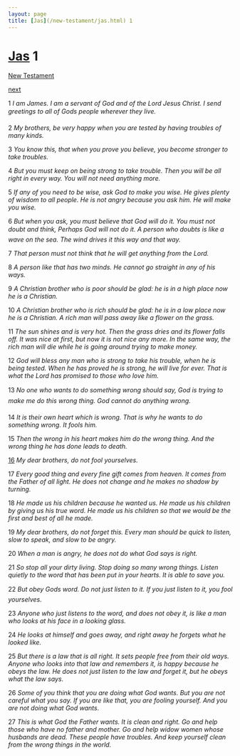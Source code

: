 ```yaml
---
layout: page
title: [Jas](/new-testament/jas.html) 1
---
```


# [Jas](/new-testament/jas.html) 1

[New Testament](/new-testament.html)


[next](/new-testament/jas/jas-2.html)

1 _I am James. I am a servant of God and of the Lord Jesus Christ. I send greetings to all of Gods people wherever they live._

2 _My brothers, be very happy when you are tested by having troubles of many kinds._

3 _You know this, that when you prove you believe, you become stronger to take troubles._

4 _But you must keep on being strong to take trouble. Then you will be all right in every way. You will not need anything more._

5 _If any of you need to be wise, ask God to make you wise. He gives plenty of wisdom to all people. He is not angry because you ask him. He will make you wise._

6 _But when you ask, you must believe that God will do it. You must not doubt and think,  Perhaps God will not do it. A person who doubts is like a wave on the sea. The wind drives it this way and that way._

7 _That person must not think that he will get anything from the Lord._

8 _A person like that has two minds. He cannot go straight in any of his ways._

9 _A Christian brother who is poor should be glad: he is in a high place now he is a Christian._

10 _A Christian brother who is rich should be glad: he is in a low place now he is a Christian.  A rich man will pass away like a flower on the grass._

11 _The sun shines and is very hot. Then the grass dries and its flower falls off. It was nice at first, but now it is not nice any more. In the same way, the rich man will die while he is going around trying to make money._

12 _God will bless any man who is strong to take his trouble, when he is being tested. When he has proved he is strong, he will live for ever. That is what the Lord has promised to those who love him._

13 _No one who wants to do something wrong should say, God is trying to make me do this wrong thing. God cannot do anything wrong._

14 _It is their own heart which is wrong. That is why he wants to do something wrong. It fools him._

15 _Then the wrong in his heart makes him do the wrong thing. And the wrong thing he has done leads to death._

[16](https://reddit.com/https://redd.it/7tjw86) _My dear brothers, do not fool yourselves._

17 _Every good thing and every fine gift comes from heaven. It comes from the Father of all light. He does not change and he makes no shadow by turning._

18 _He made us his children because he wanted us. He made us his children by giving us his true word. He made us his children so that we would be the first and best of all he made._

19 _My dear brothers, do not forget this. Every man should be quick to listen, slow to speak,  and slow to be angry._

20 _When a man is angry, he does not do what God says is right._

21 _So stop all your dirty living. Stop doing so many wrong things. Listen quietly to the word that has been put in your hearts. It is able to save you._

22 _But obey Gods word. Do not just listen to it. If you just listen to it, you fool yourselves._

23 _Anyone who just listens to the word, and does not obey it, is like a man who looks at his face in a looking glass._

24 _He looks at himself and goes away, and right away he forgets what he looked like._

25 _But there is a law that is all right. It sets people free from their old ways. Anyone who looks into that law and remembers it, is happy because he obeys the law. He does not just listen to the law and forget it, but he obeys what the law says._

26 _Some of you think that you are doing what God wants. But you are not careful what you say. If you are like that, you are fooling yourself. And you are not doing what God wants._

27 _This is what God the Father wants. It is clean and right. Go and help those who have no father and mother. Go and help widow women whose husbands are dead. These people have troubles. And keep yourself clean from the wrong things in the world._

